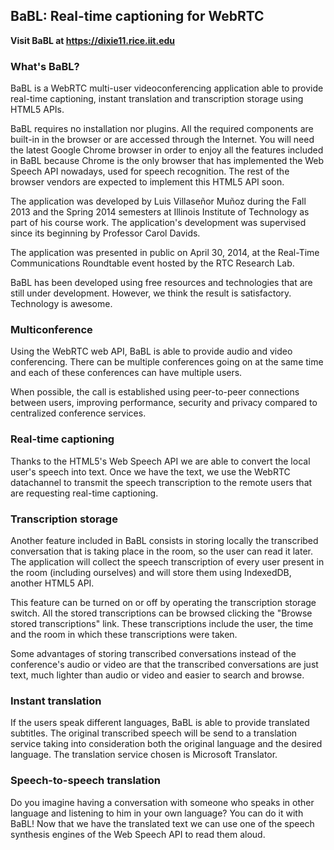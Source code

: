 ## BaBL: Real-time captioning for WebRTC
**Visit BaBL at https://dixie11.rice.iit.edu**

### What's BaBL?
BaBL is a WebRTC multi-user videoconferencing application able to provide real-time captioning, instant translation and transcription storage using HTML5 APIs.

BaBL requires no installation nor plugins. All the required components are built-in in the browser or are accessed through the Internet. You will need the latest Google Chrome browser in order to enjoy all the features included in BaBL because Chrome is the only browser that has implemented the Web Speech API nowadays, used for speech recognition. The rest of the browser vendors are expected to implement this HTML5 API soon.

The application was developed by Luis Villaseñor Muñoz during the Fall 2013 and the Spring 2014 semesters at Illinois Institute of Technology as part of his course work. The application's development was supervised since its beginning by Professor Carol Davids.

The application was presented in public on April 30, 2014, at the Real-Time Communications Roundtable event hosted by the RTC Research Lab.

BaBL has been developed using free resources and technologies that are still under development. However, we think the result is satisfactory. Technology is awesome.

### Multiconference
Using the WebRTC web API, BaBL is able to provide audio and video conferencing. There can be multiple conferences going on at the same time and each of these conferences can have multiple users.

When possible, the call is established using peer-to-peer connections between users, improving performance, security and privacy compared to centralized conference services.

### Real-time captioning
Thanks to the HTML5's Web Speech API we are able to convert the local user's speech into text. Once we have the text, we use the WebRTC datachannel to transmit the speech transcription to the remote users that are requesting real-time captioning.

### Transcription storage
Another feature included in BaBL consists in storing locally the transcribed conversation that is taking place in the room, so the user can read it later. The application will collect the speech transcription of every user present in the room (including ourselves) and will store them using IndexedDB, another HTML5 API.

This feature can be turned on or off by operating the transcription storage switch. All the stored transcriptions can be browsed clicking the "Browse stored transcriptions" link. These transcriptions include the user, the time and the room in which these transcriptions were taken.

Some advantages of storing transcribed conversations instead of the conference's audio or video are that the transcribed conversations are just text, much lighter than audio or video and easier to search and browse.

### Instant translation
If the users speak different languages, BaBL is able to provide translated subtitles. The original transcribed speech will be send to a translation service taking into consideration both the original language and the desired language. The translation service chosen is Microsoft Translator.

### Speech-to-speech translation
Do you imagine having a conversation with someone who speaks in other language and listening to him in your own language? You can do it with BaBL! Now that we have the translated text we can use one of the speech synthesis engines of the Web Speech API to read them aloud.
